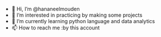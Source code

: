 - 👋 Hi, I’m @hananeelmouden
- 👀 I’m interested in practicing by making some projects
- 🌱 I’m currently learning python language and data analytics
- 📫 How to reach me :by this account

<!---
hananeelmouden/hananeelmouden is a ✨ special ✨ repository because its `README.md` (this file) appears on your GitHub profile.
You can click the Preview link to take a look at your changes.
--->
